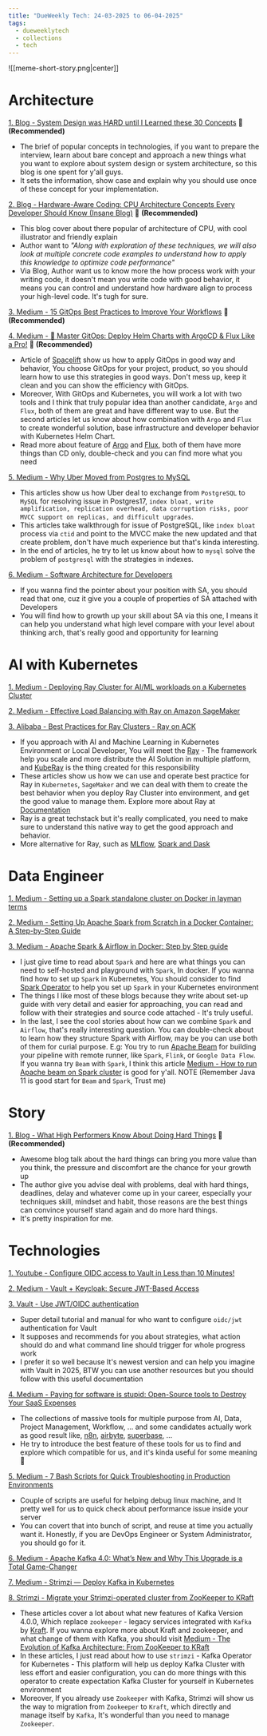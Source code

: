 ```yaml
---
title: "DueWeekly Tech: 24-03-2025 to 06-04-2025"
tags:
  - dueweeklytech
  - collections
  - tech
---
```


![[meme-short-story.png|center]]


# Architecture

[1. Blog - System Design was HARD until I Learned these 30 Concepts](https://blog.algomaster.io/p/30-system-design-concepts) 🌟 **(Recommended)**

- The brief of popular concepts in technologies, if you want to prepare the interview, learn about bare concept and approach a new things what you want to explore about system design or system architecture, so this blog is one spent for y'all guys.
- It sets the information, show case and explain why you should use once of these concept for your implementation.

[2. Blog - Hardware-Aware Coding: CPU Architecture Concepts Every Developer Should Know (Insane Blog)](https://blog.codingconfessions.com/p/hardware-aware-coding)  🌟 **(Recommended)**

- This blog cover about there popular of architecture of CPU, with cool illustrator and friendly explain
- Author want to *"Along with exploration of these techniques, we will also look at multiple concrete code examples to understand how to apply this knowledge to optimize code performance"*
- Via Blog, Author want us to know more the how process work with your writing code, it doesn't mean you write code with good behavior, it means you can control and understand how hardware align to process your high-level code. It's tugh for sure.

[3. Medium - 15 GitOps Best Practices to Improve Your Workflows](https://medium.com/spacelift/15-gitops-best-practices-to-improve-your-workflows-50daaf98ba6e) 🌟 **(Recommended)**

[4. Medium - 🚀 Master GitOps: Deploy Helm Charts with ArgoCD & Flux Like a Pro!](https://medium.com/devops-techable/master-gitops-deploy-helm-charts-with-argocd-flux-like-a-pro-66de1d5e39e6) 🌟 **(Recommended)**

- Article of [Spacelift](https://spacelift.io/) show us how to apply GitOps in good way and behavior, You choose GitOps for your project, product, so you should learn how to use this strategies in good ways. Don't mess up, keep it clean and you can show the efficiency with GitOps.
- Moreover, With GitOps and Kubernetes, you will work a lot with two tools and I think that truly popular idea than another candidate, `Argo` and `Flux`, both of them are great and have different way to use. But the second articles let us know about how combination with `Argo` and `Flux` to create wonderful solution, base infrastructure and developer behavior with Kubernetes Helm Chart.
- Read more about feature of [Argo](https://argoproj.github.io/) and [Flux](https://fluxcd.io/), both of them have more things than CD only, double-check and you can find more what you need

[5. Medium - Why Uber Moved from Postgres to MySQL](https://medium.com/databases-in-simple-words/why-uber-moved-from-postgres-to-mysql-b6ecfa9ff0d9)

- This articles show us how Uber deal to exchange from `PostgreSQL` to `MySQL` for resolving issue in Postgres17, `index bloat, write amplification, replication overhead, data corruption risks, poor MVCC support on replicas, and difficult upgrades`.
- This articles take walkthrough for issue of PostgreSQL, like `index bloat` process via `ctid` and point to the MVCC make the new updated and that create problem, don't have much experience but that's kinda interesting.
- In the end of articles, he try to let us know about how to `mysql` solve the problem of `postgresql` with the strategies in indexes.

[6. Medium - Software Architecture for Developers](https://medium.com/nerd-for-tech/software-architecture-for-developers-d1d84c108df4)

- If you wanna find the pointer about your position with SA, you should read that one, cuz it give you a couple of properties of SA attached with Developers
- You will find how to growth up your skill about SA via this one, I means it can help you understand what high level compare with your level about thinking arch, that's really good and opportunity for learning
# AI with Kubernetes

[1. Medium - Deploying Ray Cluster for AI/ML workloads on a Kubernetes Cluster](https://rangapv.medium.com/deploying-ray-cluster-for-ai-ml-workloads-on-a-kubernetes-cluster-dfd4ea36e60f)

[2. Medium - Effective Load Balancing with Ray on Amazon SageMaker](https://medium.com/data-science/effective-load-balancing-with-ray-on-amazon-sagemaker-d3b9020679d3)

[3. Alibaba - Best Practices for Ray Clusters - Ray on ACK](https://www.alibabacloud.com/blog/best-practices-for-ray-clusters---ray-on-ack_600925)

- If you approach with AI and Machine Learning in Kubernetes Environment or Local Developer, You will meet the [Ray](https://www.ray.io/) - The framework help you scale and more distribute the AI Solution in multiple platform, and [KubeRay](https://github.com/ray-project/kuberay) is the thing created for this responsibility
- These articles show us how we can use and operate best practice for Ray in `Kubernetes`, `SageMaker` and we can deal with them to create the best behavior when you deploy Ray Cluster into environment, and get the good value to manage them. Explore more about Ray at [Documentation](https://docs.ray.io/en/latest)
- Ray is a great techstack but it's really complicated, you need to make sure to understand this native way to get the good approach and behavior.
- More alternative for Ray, such as [MLflow](https://mlflow.org/), [Spark and Dask](https://domino.ai/blog/spark-dask-ray-choosing-the-right-framework)
# Data Engineer

[1. Medium - Setting up a Spark standalone cluster on Docker in layman terms](https://medium.com/@MarinAgli1/setting-up-a-spark-standalone-cluster-on-docker-in-layman-terms-8cbdc9fdd14b)

[2. Medium - Setting Up Apache Spark from Scratch in a Docker Container: A Step-by-Step Guide](https://medium.com/@sanjeets1900/setting-up-apache-spark-from-scratch-in-a-docker-container-a-step-by-step-guide-2c009c98f2a7)

[3. Medium - Apache Spark & Airflow in Docker: Step by Step guide](https://blog.devgenius.io/apache-spark-airflow-in-docker-step-by-step-guide-fe02bcdcdedc)

- I just give time to read about `Spark` and here are what things you can need to self-hosted and playground with `Spark`, In docker. If you wanna find how to set up `Spark` in Kubernetes, You should consider to find [Spark Operator](https://github.com/kubeflow/spark-operator) to help you set up `Spark` in your Kubernetes environment
- The things I like most of these blogs because they write about set-up guide with very detail and easier for approaching, you can read and follow with their strategies and source code attached - It's truly useful.
- In the last, I see the cool stories about how can we combine `Spark` and `Airflow`, that's really interesting question. You can double-check about to learn how they structure Spark with Airflow, may be you can use both of them for curial purpose. E.g: You try to run [Apache Beam](https://beam.apache.org/) for building your pipeline with remote runner, like `Spark`, `Flink`, or `Google Data Flow`. If you wanna try `Beam` with `Spark`, I think this article [Medium - How to run Apache beam on Spark cluster](https://medium.com/@haoxu_2691/how-to-run-apache-beam-on-spark-cluster-dbb7b20580ce) is good for y'all. NOTE (Remember Java 11 is good start for `Beam` and `Spark`, Trust me)
# Story
 
[1. Blog - What High Performers Know About Doing Hard Things](https://www.thecaringtechie.com/p/what-high-performers-know-about-doing) 🌟 **(Recommended)**

- Awesome blog talk about the hard things can bring you more value than you think, the pressure and discomfort are the chance for your growth up
- The author give you advise deal with problems, deal with hard things, deadlines, delay and whatever come up in your career, especially your techniques skill, mindset and habit, those reasons are the best things can convince yourself stand again and do more hard things.
- It's pretty inspiration for me.

# Technologies

[1. Youtube - Configure OIDC access to Vault in Less than 10 Minutes!](https://www.youtube.com/watch?v=e3TPKlPjcdA&ab_channel=Drewbernetes)

[2. Medium - Vault + Keycloak: Secure JWT-Based Access](https://pkakuyo.medium.com/vault-keycloak-secure-jwt-based-access-7ddeef325188)

[3. Vault - Use JWT/OIDC authentication](https://developer.hashicorp.com/vault/docs/auth/jwt)

- Super detail tutorial and manual for who want to configure `oidc/jwt` authentication for Vault
- It supposes and recommends for you about strategies, what action should do and what command line should trigger for whole progress work
- I prefer it so well because It's newest version and can help you imagine with Vault in 2025, BTW you can use another resources but you should follow with this useful documentation

[4. Medium - Paying for software is stupid: Open-Source tools to Destroy Your SaaS Expenses](https://medium.com/@dipanshu10/paying-for-software-is-stupid-open-source-tools-to-destroy-your-saas-expenses-a80303a83ff1)

- The collections of massive tools for multiple purpose from AI, Data, Project Management, Workflow, ... and some candidates actually work as good result like, [n8n](https://github.com/n8n-io/n8n), [airbyte](https://github.com/airbytehq/airbyte), [superbase](https://github.com/supabase/supabase), ...
- He try to introduce the best feature of these tools for us to find and explore which compatible for us, and it's kinda useful for some meaning 🙌

[5. Medium - 7 Bash Scripts for Quick Troubleshooting in Production Environments](https://medium.com/@obaff/7-bash-scripts-for-quick-troubleshooting-in-production-environments-5b8cb6d129e4)

- Couple of scripts are useful for helping debug linux machine, and It pretty well for us to quick check about performance issue inside your server
- You can covert that into bunch of script, and reuse at time you actually want it. Honestly, if you are DevOps Engineer or System Administrator, you should go for it.

[6. Medium - Apache Kafka 4.0: What’s New and Why This Upgrade is a Total Game-Changer](https://howtouselinux.medium.com/apache-kafka-4-0-a-big-step-forward-d62b43a5e45e)

[7. Medium - Strimzi — Deploy Kafka in Kubernetes](https://medium.com/@howdyservices9/strimzi-deploy-kafka-in-kubernetes-dd740364861c)

[8. Strimzi - Migrate your Strimzi-operated cluster from ZooKeeper to KRaft](https://strimzi.io/blog/2024/03/22/strimzi-kraft-migration/)

- These articles cover a lot about what new features of Kafka Version 4.0.0, Which replace `zookeeper` - legacy services integrated with `Kafka` by [Kraft](https://docs.confluent.io/platform/current/kafka-metadata/kraft.html). If you wanna explore more about Kraft and zookeeper, and what change of them with Kafka, you should visit [Medium - The Evolution of Kafka Architecture: From ZooKeeper to KRaft](https://romanglushach.medium.com/the-evolution-of-kafka-architecture-from-zookeeper-to-kraft-f42d511ba242)
- In these articles, I just read about how to use `strimzi` - Kafka Operator for Kubernetes - This platform will help us deploy Kafka Cluster with less effort and easier configuration, you can do more things with this operator to create expectation Kafka Cluster for yourself in Kubernetes environment
- Moreover, If you already use `Zookeeper` with Kafka, Strimzi will show us the way to migration from `Zookeeper` to `Kraft`, which directly and manage itself by `Kafka`, It's wonderful than you need to manage `Zookeeper`. 
